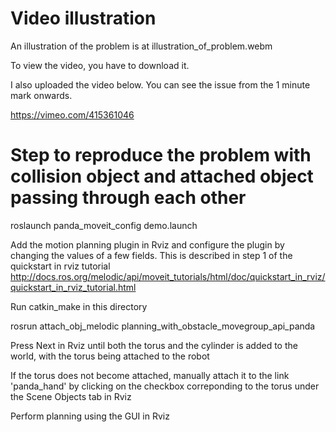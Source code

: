 # Video illustration

An illustration of the problem is at illustration_of_problem.webm

To view the video, you have to download it.

I also uploaded the video below. You can see the issue from the 1 minute mark onwards.

https://vimeo.com/415361046


# Step to reproduce the problem with collision object and attached object passing through each other

roslaunch panda_moveit_config demo.launch

Add the motion planning plugin in Rviz and configure the plugin by changing the values of a few fields. This is described in step 1 of the quickstart in rviz tutorial http://docs.ros.org/melodic/api/moveit_tutorials/html/doc/quickstart_in_rviz/quickstart_in_rviz_tutorial.html

Run catkin_make in this directory 

rosrun attach_obj_melodic planning_with_obstacle_movegroup_api_panda

Press Next in Rviz until both the torus and the cylinder is added to the world, with the torus being attached to the robot

If the torus does not become attached, manually attach it to the link 'panda_hand' by clicking on the checkbox correponding to the torus under the Scene Objects tab in Rviz

Perform planning using the GUI in Rviz

